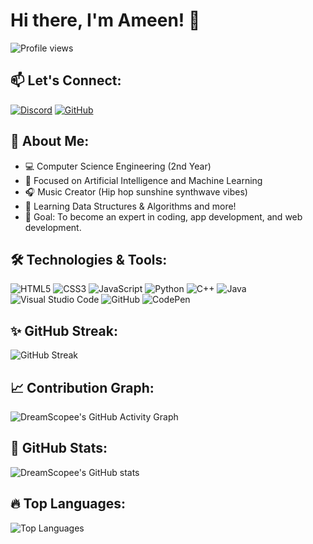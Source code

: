 # Hi there, I'm Ameen! 👋

![Profile views](https://visitor-badge.laobi.icu/badge?page_id=DreamScopee.DreamScopee)

## 📫 Let's Connect:
[![Discord](https://img.shields.io/badge/-Discord-7289DA?style=flat-square&logo=discord&logoColor=white)](https://discord.com/users/amxxn.)
[![GitHub](https://img.shields.io/badge/-GitHub-333333?style=flat-square&logo=github&logoColor=white)](https://github.com/DreamScopee)

## 🔭 About Me:
- 💻 Computer Science Engineering (2nd Year)
- 🤖 Focused on Artificial Intelligence and Machine Learning
- 🎧 Music Creator (Hip hop sunshine synthwave vibes)
- 🌱 Learning Data Structures & Algorithms and more!
- 🎯 Goal: To become an expert in coding, app development, and web development.

## 🛠️ Technologies & Tools:

![HTML5](https://img.shields.io/badge/-HTML5-E34F26?style=flat&logo=html5&logoColor=white&labelColor=000000)
![CSS3](https://img.shields.io/badge/-CSS3-1572B6?style=flat&logo=css3&logoColor=white&labelColor=000000)
![JavaScript](https://img.shields.io/badge/-JavaScript-F7DF1E?style=flat&logo=javascript&logoColor=black&labelColor=000000)
![Python](https://img.shields.io/badge/-Python-3776AB?style=flat&logo=python&logoColor=white&labelColor=000000)
![C++](https://img.shields.io/badge/-C++-00599C?style=flat&logo=cplusplus&logoColor=white&labelColor=000000)
![Java](https://img.shields.io/badge/-Java-007396?style=flat&logo=java&logoColor=white&labelColor=000000)
![Visual Studio Code](https://img.shields.io/badge/-Visual%20Studio%20Code-007ACC?style=flat&logo=visual-studio-code&logoColor=white&labelColor=000000)
![GitHub](https://img.shields.io/badge/-GitHub-333333?style=flat&logo=github&logoColor=white&labelColor=000000)
![CodePen](https://img.shields.io/badge/-CodePen-000000?style=flat&logo=codepen&logoColor=white&labelColor=000000)


## ✨ GitHub Streak:
![GitHub Streak](https://github-readme-streak-stats.herokuapp.com/?user=DreamScopee&theme=radical)

## 📈 Contribution Graph:
![DreamScopee's GitHub Activity Graph](https://github-readme-activity-graph.vercel.app/graph?username=DreamScopee&theme=radical)

## 🚀 GitHub Stats:
![DreamScopee's GitHub stats](https://github-readme-stats.vercel.app/api?username=DreamScopee&show_icons=true&theme=radical)

## 🔥 Top Languages:
![Top Languages](https://github-readme-stats.vercel.app/api/top-langs/?username=DreamScopee&layout=compact&theme=radical)

